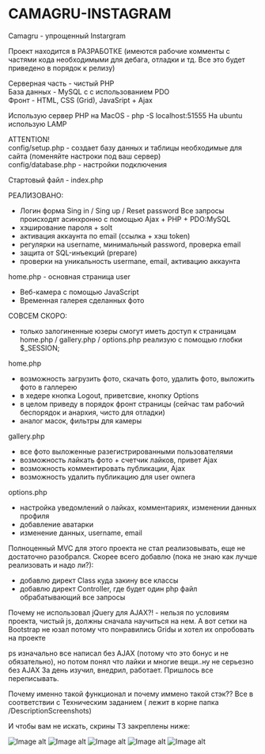 # CAMAGRU-INSTAGRAM
Camagru - упрощенный Instargram

Проект находится в РАЗРАБОТКЕ 
(имеются рабочие комменты с частями кода необходимыми для дебага, отладки и тд. Все это будет приведено в порядок к релизу)

Серверная часть - чистый PHP <br>
База данных - MySQL c с использованием PDO <br>
Фронт - HTML, CSS (Grid), JavaSript + Ajax <br>


Использую сервер PHP на MacOS - php -S localhost:51555
На ubuntu использую LAMP 

ATTENTION! <br>
config/setup.php - создает базу данных и таблицы необходимые для сайта (поменяйте настроки под ваш сервер) <br>
config/database.php - настройки подключения

Стартовый файл - index.php


РЕАЛИЗОВАНО:
- Логин форма Sing in / Sing up / Reset password
Все запросы происходят асинхронно с помощью Ajax + PHP + PDO:MySQL
- хэширование пароля + solt
- активация аккаунта по email (ссылка + хэш token)
- регулярки на username, минимальный password, проверка email
- защита от SQL-инъекций (prepare)
- проверки на уникальность usermane, email, активацию аккаунта

home.php - основная страница user
- Веб-камера с помощью JavaScript
- Временная галерея сделанных фото


СОВСЕМ СКОРО:
- только залогиненные юзеры смогут иметь доступ к страницам home.php / gallery.php / options.php
реализую с помощью глобки $_SESSION;

home.php
- возможность загрузить фото, скачать фото, удалить фото, выложить фото в галлерею
- в хедере кнопка Logout, приветсвие, кнопку Options
- в целом приведу в порядок фронт страницы (сейчас там рабочий беспорядок и анархия, чисто для отладки)
- аналог масок, фильтры для камеры

gallery.php
- все фото выложенные разегистрированными пользователями
- возможность лайкать фото + счетчик лайков, привет Ajax
- возможность комментировать публикации, Ajax
- возможность удалить публикацию для user ownera

options.php
- настройка уведомлений о лайках, комментариях, изменении данных профиля
- добавление аватарки
- изменение данных, username, email

Полноценный MVC для этого проекта не стал реализовывать, еще не достаточно разобрался.
Скорее всего добавлю (пока не знаю как лучше реализовать и надо ли?):
- добавлю директ Class куда закину все классы
- добавлю директ Controller, где будет один php файл обрабатывающий все запросы

Почему не использовал jQuery для AJAX?! - нельзя по условиям проекта, чистый js, должны сначала научиться на нем.
А вот сетки на Bootstrap не юзал потому что понравились Gridы и хотел их опробовать на проекте

ps изначально все написал без AJAX (потому что это бонус и не обязательно), но потом понял что лайки и многие вещи..ну не серьезно без AJAX
За день изучил, внедрил, работает. Пришлось все переписывать.

Почему именно такой функционал и почему иммено такой стэк??
Все в соответствии с Техническим заданием ( лежит в корне папка /DescriptionScreenshots)

И чтобы вам не искать, скрины ТЗ закреплены ниже:

![Image alt](https://github.com/mtytos/CAMAGRU-INSTAGRAM/raw/master/DescriptionScreenshots/MandatoryPart1.png)
![Image alt](https://github.com/mtytos/CAMAGRU-INSTAGRAM/raw/master/DescriptionScreenshots/MandatoryPart2_3.png)
![Image alt](https://github.com/mtytos/CAMAGRU-INSTAGRAM/raw/master/DescriptionScreenshots/MandatoryPart4.png)
![Image alt](https://github.com/mtytos/CAMAGRU-INSTAGRAM/raw/master/DescriptionScreenshots/MandatoryPart5.png)
![Image alt](https://github.com/mtytos/CAMAGRU-INSTAGRAM/raw/master/DescriptionScreenshots/BonusPart.png)








